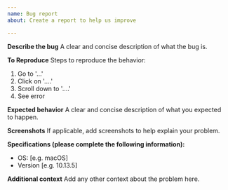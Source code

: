 ```yaml
---
name: Bug report
about: Create a report to help us improve

---
```


**Describe the bug**
A clear and concise description of what the bug is.

**To Reproduce**
Steps to reproduce the behavior:
1. Go to '...'
2. Click on '....'
3. Scroll down to '....'
4. See error

**Expected behavior**
A clear and concise description of what you expected to happen.

**Screenshots**
If applicable, add screenshots to help explain your problem.

**Specifications (please complete the following information):**
 - OS: [e.g. macOS]
 - Version [e.g. 10.13.5]

**Additional context**
Add any other context about the problem here.
